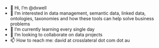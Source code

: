 - 👋 Hi, I’m @dxwell
- 👀 I’m interested in data management, semantic data, linked data, ontologies, taxonomies and how these tools can help solve business problems
- 🌱 I’m currently learning every single day
- 💞️ I’m looking to collaborate on data projects
- 📫 How to reach me: david at crosslateral dot com dot au
